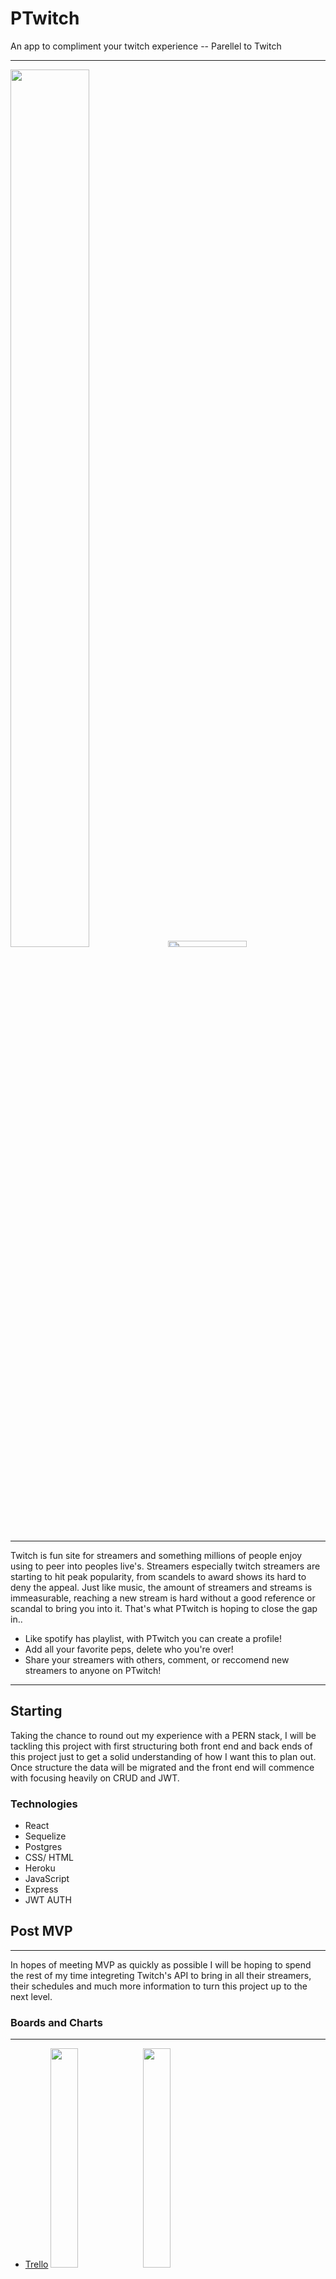 # PTwitch
An app to compliment your twitch experience -- Parellel to Twitch
***
<img src="https://i.imgur.com/MsNRiXM.png" width=50% height=60%><img src = "https://cdn.vox-cdn.com/thumbor/o_vGcpWqjROjHHWpSonqi4GoTs8=/0x0:1920x1080/1200x800/filters:focal(807x387:1113x693)/cdn.vox-cdn.com/uploads/chorus_image/image/60887093/twitch.0.0.jpg" width=50% height=5%>

***


Twitch is fun site for streamers and something millions of people enjoy using to peer into peoples live's. Streamers especially twitch streamers are starting to hit peak popularity, from scandels to award shows its hard to deny the appeal. Just like music, the amount of streamers and streams is immeasurable, reaching a new stream is hard without a good reference or scandal to bring you into it. That's what PTwitch is hoping to close the gap in..


- Like spotify has playlist, with PTwitch you can create a profile! 
- Add all your favorite peps, delete who you're over!  
- Share your streamers with others, comment, or reccomend new streamers to anyone on PTwitch! 

***
## Starting
Taking the chance to round out my experience with a PERN stack, I will be tackling this project with first structuring both front end and back ends of this project just to get a solid understanding of how I want this to plan out. Once structure the data will be migrated and the front end will commence with focusing heavily on CRUD and JWT. 

### Technologies                          
* React                                
* Sequelize                                              
* Postgres
* CSS/ HTML
* Heroku 
* JavaScript
* Express
* JWT AUTH

## Post MVP
***
In hopes of meeting MVP as quickly as possible I will be hoping to spend the rest of my time integreting Twitch's API to bring in all their streamers, their schedules and much more information to turn this project up to the next level. 

 ### Boards and Charts
 ***
 * [Trello](https://trello.com/b/pt5c9NHi/ptwitch)
 <img src="https://i.imgur.com/Yl7bKSb.png" width=30% > <img src="https://i.imgur.com/GMdOj4r.png" width=30%>


               
